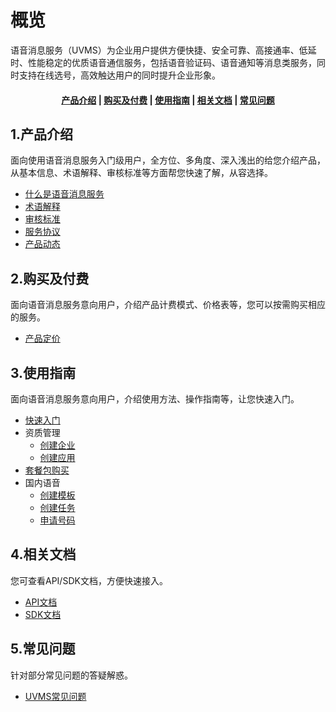 <!--一下子提供一种思路，欢迎大家发挥 -->

# 概览
语音消息服务（UVMS）为企业用户提供方便快捷、安全可靠、高接通率、低延时、性能稳定的优质语音通信服务，包括语音验证码、语音通知等消息类服务，同时支持在线选号，高效触达用户的同时提升企业形象。


#### <center>[产品介绍](#_1产品介绍)   |   [购买及付费](#_2购买及付费)   |   [使用指南](#_3使用指南)   |   [相关文档](#_4相关文档)   |   [常见问题](#_5常见问题)</center>   

## 1.产品介绍

面向使用语音消息服务入门级用户，全方位、多角度、深入浅出的给您介绍产品，从基本信息、术语解释、审核标准等方面帮您快速了解，从容选择。

* [什么是语音消息服务](/uvms/introduction/definition.md)
* [术语解释](/uvms/introduction/term.md)
* [审核标准](/uvms/introduction/criteria.md)
* [服务协议](/uvms/introduction/agreement.md)
* [产品动态](/uvms/introduction/news.md)



## 2.购买及付费

面向语音消息服务意向用户，介绍产品计费模式、价格表等，您可以按需购买相应的服务。

* [产品定价](/uvms/price.md)



## 3.使用指南

面向语音消息服务意向用户，介绍使用方法、操作指南等，让您快速入门。

* [快速入门](/uvms/guide/start.md)
* 资质管理
  * [创建企业](/uvms/guide/qualifications/enterprise.md)
  * [创建应用](/uvms/guide/qualifications/applications.md)
* [套餐包购买](/uvms/guide/package.md)
* 国内语音
  * [创建模板](/uvms/guide/domestic/template.md)
  * [创建任务](/uvms/guide/domestic/task.md)
  * [申请号码](/uvms/guide/domestic/number.md)



## 4.相关文档

您可查看API/SDK文档，方便快速接入。

* [API文档](https://docs.ucloud.cn/api/uvms-api/send_uvms_message)
* [SDK文档](链接)



## 5.常见问题

针对部分常见问题的答疑解惑。

* [UVMS常见问题](/uvms/questions.md)




